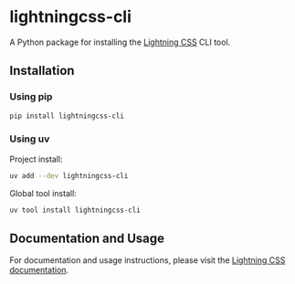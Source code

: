 # lightningcss-cli

A Python package for installing the [Lightning CSS](https://lightningcss.dev) CLI tool.

## Installation

### Using pip

```bash
pip install lightningcss-cli
```

### Using uv

Project install:

```bash
uv add --dev lightningcss-cli
```

Global tool install:

```bash
uv tool install lightningcss-cli
```

## Documentation and Usage

For documentation and usage instructions, please visit the [Lightning CSS documentation](https://lightningcss.dev/docs.html).
